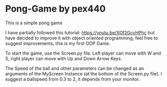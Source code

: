 # Pong-Game by pex440

This is a simple pong game 

I have partially followed this tutorial: https://youtu.be/XGf2GcyHPhc 
but have decided to improve it with object oriented programming, feel free to suggest improvements, this is my first OOP Game. 

To start the game, use the Screen.py file.
Left player can move with W and S, right player can move with Up and Down Arrow Keys. 

The Speed of the ball and other parameters can be changed as an arguments of the MyScreen Instance (at the bottom of the Screen.py file). I suggest a ballspeed from 0.3 to 2, it depends from your monitor.